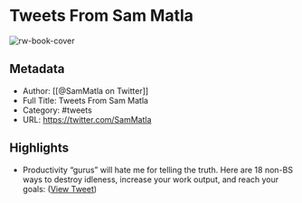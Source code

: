 # Tweets From Sam Matla

![rw-book-cover](https://pbs.twimg.com/profile_images/1228374527832256513/5MPXL67q.jpg)

## Metadata
- Author: [[@SamMatla on Twitter]]
- Full Title: Tweets From Sam Matla
- Category: #tweets
- URL: https://twitter.com/SamMatla

## Highlights
- Productivity “gurus” will hate me for telling the truth.
  Here are 18 non-BS ways to destroy idleness, increase your work output, and reach your goals: ([View Tweet](https://twitter.com/SamMatla/status/1518238936719519744))
